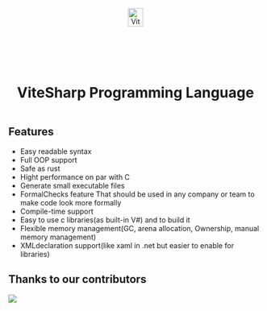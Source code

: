 <div align="center" style="display:grid;place-items:center;">
<p>
    <a target="_blank"><img width="50%" src="https://github.com/Ameeer1/ViteSharp/blob/main/Images/Logo.png"13 alt="ViteSharp logo"></a>
</p>
<h1>ViteSharp Programming Language</h1>
</div>


## Features

- Easy readable syntax
- Full OOP support
- Safe as rust
- Hight performance on par with C
- Generate small executable files
- FormalChecks feature That should be used in any company or team to make code look more formally
- Compile-time support
- Easy to use c libraries(as built-in V#) and to build it
- Flexible memory management(GC, arena allocation, Ownership, manual memory management)
- XMLdeclaration support(like xaml in .net but easier to enable for libraries)



## Thanks to our contributors

<a href="https://github.com/Ameeer1/ViteSharp/graphs/contributors">
  <img src="https://contrib.rocks/image?repo=Ameeer1/ViteSharp" />
</a>